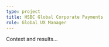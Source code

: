 ```yaml
---
type: project
title: HSBC Global Corporate Payments
role: Global UX Manager
---
```

Context and results…
